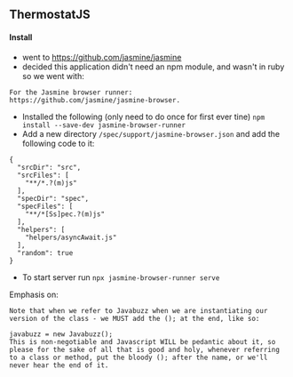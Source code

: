 ## ThermostatJS

#### Install

- went to https://github.com/jasmine/jasmine
- decided this application didn't need an npm module, and wasn't in ruby so we went with:

```
For the Jasmine browser runner:
https://github.com/jasmine/jasmine-browser.
```

- Installed the following (only need to do once for first ever tine) `npm install --save-dev jasmine-browser-runner`
- Add a new directory `/spec/support/jasmine-browser.json` and add the following code to it:

```
{
  "srcDir": "src",
  "srcFiles": [
    "**/*.?(m)js"
  ],
  "specDir": "spec",
  "specFiles": [
    "**/*[Ss]pec.?(m)js"
  ],
  "helpers": [
    "helpers/asyncAwait.js"
  ],
  "random": true
}
```

- To start server run `npx jasmine-browser-runner serve`

Emphasis on:

```
Note that when we refer to Javabuzz when we are instantiating our version of the class - we MUST add the (); at the end, like so:

javabuzz = new Javabuzz();
This is non-negotiable and Javascript WILL be pedantic about it, so please for the sake of all that is good and holy, whenever referring to a class or method, put the bloody (); after the name, or we'll never hear the end of it.
```
